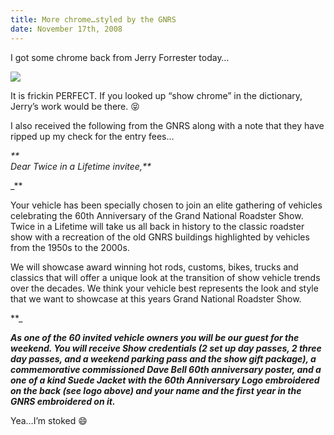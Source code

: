 ```yaml
---
title: More chrome…styled by the GNRS
date: November 17th, 2008
---
```


I got some chrome back from Jerry Forrester today…

![](/images/pop/studeute/chrome001.jpg)

It is frickin PERFECT. If you looked up “show chrome” in the dictionary, Jerry’s work would be there. 😝

I also received the following from the GNRS along with a note that they have ripped up my check for the entry fees…

_**  
Dear Twice in a Lifetime invitee,**_

_**

Your vehicle has been specially chosen to join an elite gathering of vehicles celebrating the 60th Anniversary of the Grand National Roadster Show. Twice in a Lifetime will take us all back in history to the classic roadster show with a recreation of the old GNRS buildings highlighted by vehicles from the 1950s to the 2000s.

We will showcase award winning hot rods, customs, bikes, trucks and classics that will offer a unique look at the transition of show vehicle trends over the decades. We think your vehicle best represents the look and style that we want to showcase at this years Grand National Roadster Show.

**_

_**As one of the 60 invited vehicle owners you will be our guest for the weekend. You will receive Show credentials (2 set up day passes, 2 three day passes, and a weekend parking pass and the show gift package), a commemorative commissioned Dave Bell 60th anniversary poster, and a one of a kind Suede Jacket with the 60th Anniversary Logo embroidered on the back (see logo above) and your name and the first year in the GNRS embroidered on it.**_

Yea…I’m stoked 😄
